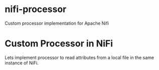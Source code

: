 # nifi-processor
Custom processor implementation for Apache Nifi

# Custom Processor in NiFi

Lets implement processor to read attributes from a local file in the same instance of NiFi.
